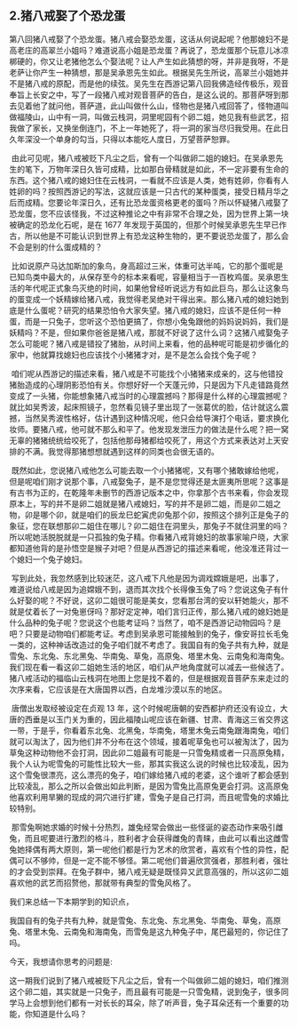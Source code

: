 ## 2.猪八戒娶了个恐龙蛋
第八回猪八戒娶了个恐龙蛋。猪八戒会娶恐龙蛋，这话从何说起呢？他那媳妇不是高老庄的高翠兰小姐吗？难道说高小姐是恐龙蛋？再说了，恐龙蛋那个玩意儿冰凉梆硬的，你又让老猪他怎么个娶法呢？让人产生如此猜想的呀，并非是我呀，不是老萨让你产生一种猜想，那是吴承恩先生如此。根据吴先生所说，高翠兰小姐她并不是猪八戒的原配，而是他的续弦。吴先生在西游记第八回我佛造经传极乐，观音奉旨上长安之中，写了一段猪八戒对观音菩萨的告白，是这么说的。那菩萨呀到那去见着他了就问他，菩萨道，此山叫做什么山，怪物也是猪八戒回答了，怪物道叫做福陵山，山中有一洞，叫做云栈洞，洞里呢园有个卵二姐，她见我有些武艺，招我做了家长，又换坐倒连门，不上一年她死了，将一洞的家当尽归我受用。在此日久年深没一个单身的勾当，只得以本能吃人度日，万望菩萨恕罪。


 由此可见呢，猪八戒被贬下凡尘之后，曾有一个叫做卵二姐的媳妇。在吴承恩先生的笔下，万物年深日久皆可成精，比如那白骨精就是如此，不一定非要有生命的东西。这个猪八戒的媳妇住在云栈洞，一看就不应该是人类，她有姓卵，你看有人姓卵的吗？按照西游记的写法，这就应该是一只古代的某种蛋类，接受日精月华之后而成精。您要论年深日久，还有比恐龙蛋资格更老的蛋吗？所以怀疑猪八戒娶了恐龙蛋，您不应该怪我，不过这种推论之中有非常不合理之处，因为世界上第一块被确定的恐龙化石呢，是在 1677 年发现于英国的，但那个时候吴承恩先生早已作古，所以他是不可能认识到世界上有恐龙这种生物的，更不要说恐龙蛋了，那么会不会是别的什么蛋成精的？


 比如说原产马达加斯加的象鸟，身高超过三米，体重可达半吨，它的那个蛋呢是已知鸟类中最大的，从保存至今的标本来看呢，容量相当于一百枚鸡蛋。吴承恩生活的年代呢正式象鸟灭绝的时间，如果他曾经听说远方有如此巨鸟，那么让这象鸟的蛋变成一个妖精嫁给猪八戒，我觉得老吴绝对干得出来。那么猪八戒的媳妇她到底是什么蛋呢？研究的结果恐怕令大家失望。猪八戒的媳妇，应该不是任何一种蛋，而是一只兔子，您听这个恐怕更搞了，你想小兔兔跟他的妈妈说妈妈，我们是妖精吗？不是，但如果你爸爸是猪八戒，那就不好说了这什么词？这猪八戒娶兔子怎么可能呢？猪八戒是错投了猪胎，从时间上来看，他的品种呢可能是初步循化的家中，他就算找媳妇也应该找个小猪猪才对，是不是怎么会找个兔子呢？


 咱们呢从西游记的描述来看，猪八戒是不可能找个小猪猪来成亲的，这与他错投猪胎造成的心理阴影恐怕有关。你想好好一个天蓬元帅，只是因为下凡走错路竟然变成了一头猪，你能想象猪八戒当时的心理震撼吗？那得是什么样的心理震撼呢？就比如吴秀波，起床照镜子，忽然看见镜子里出现了一张葛优的脸，估计就这么震撼，当然吴秀波性格好，估计遇到这种情况呢，他只会给导演打个电话，要求换化妆师。要猪八戒，他可就不那么和平了。他发现发泄压力的做法是什么呢？把一窝无辜的猪猪统统给咬死了，包括他那母猪都给咬死了，用这个方式来表达对上天安排的不满。我觉得那猪想想就遇到这样的同类也会很无语的。


 既然如此，您说猪八戒他怎么可能去取一个小猪猪呢，又有哪个猪敢嫁给他呢，但是呢咱们刚才说那个事，八戒娶兔子，是不是您觉得还是太匪夷所思呢？这事是有古书为正的，在乾隆年未删节的西游记版本之中，你拿那个古书来看，你会发现原本上，写的并不是卵二姐就是猪八戒媳妇，写的并不是卵二姐，而是卯二姐之物，卯是哪个卯，就是咱们的辰龙巳蛇寅虎卯兔那个卯，按照这个排列正是兔子的象征，您在联想那卯二姐住在哪儿？卯二姐住在洞里头，那兔子不就住洞里的吗？所以呢她活脱脱就是一只孤独的兔子精。你看猪八戒背媳妇的故事家喻户晓，大家都知道他背的是孙悟空是猴子对吧？但是从西游记的描述来看呢，他没准还背过一个媳妇一个兔子媳妇。


 写到此处，我忽然感到比较迷茫，这八戒下凡他是因为调戏嫦娥是吧，出事了，难道说给八戒是因为追嫦娥不到，退而其次找个长得像玉兔了吗？您说这兔子有什么好娶的呢？不好说，这卯二姐很可能是美女，您看那台湾的安以轩她能火，那不就是仗着长了一对兔崽伢吗？那好定定神，咱们言归正传，那么猪八戒的媳妇她是什么品种的兔子呢？您说这个也能考证吗？当然了，咱不是西游记动物园吗？是吧？只要是动物咱们都能考证。考虑到吴承恩可能接触到的兔子，像安哥拉长毛兔一类的，这种神话改造过的兔子咱们就不考虑了。我国自有的兔子共有九种，就是雪兔、东北兔、东北黑兔、华南兔、草兔，高原兔、塔里木兔、云南兔和海南兔。我们现在看一看这卯二姐她生活的地区，咱们从产地角度就可以减去一些候选了。猪八戒活动的福临山云栈洞在地图上您是找不着的，但是根据观音菩萨东来走过的次序来看，它应该是在大唐国界以西，白龙堆沙漠以东的地区。


 唐僧出发取经被设定在贞观 13 年，这个时候呢唐朝的安西都护府还没有设立，大唐的西垂是以玉门关为重的，因此福陵山呢应该在新疆、甘肃、青海这三省交界这一带，于是乎，你看着东北兔、北黑兔，华南兔，塔里木兔云南兔跟海南兔，咱们就可以淘汰了，因为他们并不分布在这个领域，接着呢草兔也可以被淘汰了，因为草兔这种动物他不会打洞，因此卯二姐最有可能是一只雪兔精或者一只高原兔精，我个人认为呢雪兔的可能性比较大一些，那其实我这么说的时候也比较凌乱，因为这个雪兔很漂亮，这么漂亮的兔子，咱们嫁给猪八戒的老婆，这个谁听了都会感到比较凌乱，那么之所以会做出如此判断，是因为雪兔比高原兔更会打洞。这高原兔他喜欢利用旱獭的现成的洞穴进行扩建，雪兔子是自己打洞，而且呢雪兔的求婚比较特别。


 那雪兔啊她求婚的时候十分热烈，雄兔经常会做出一些怪诞的姿态动作来吸引雌兔，而且呢要进行激烈的格斗，胜利者才会获得雌兔的青睐，由此可以看出这雌雪兔她择偶有两大原则，第一呢他们都是行为艺术的欣赏者，喜欢有个性的异性，配偶可以不够帅，但是一定不能不够怪。第二呢他们普遍欣赏强者，那胜利者，强壮的才会受到崇拜。在兔子群中，猪八戒无疑是既怪异又武意高强的，所以这卯二姐喜欢他的武艺而招赘他，那就带有典型的雪兔风格了。


我们来总结一下本期学到的知识点，


我国自有的兔子共有九种，就是雪兔、东北兔、东北黑兔、华南兔、草兔，高原兔、塔里木兔、云南兔和海南兔，而雪兔是这九种兔子中，尾巴最短的，你记住了吗。


今天，我想请你思考的问题是:


这一期我们说到了猪八戒被贬下凡尘之后，曾有一个叫做卵二姐的媳妇，咱们推测这个卵二姐，其实就是一只兔子，而且最有可能是一只雪兔精，说到兔子，很多同学马上会想到他们都有一对长长的耳朵，除了听声音，兔子耳朵还有一个重要的功能，你知道是什么吗？

